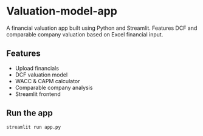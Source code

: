 # Valuation-model-app

A financial valuation app built using Python and Streamlit. Features DCF and comparable company valuation based on Excel financial input.

## Features
- Upload financials
- DCF valuation model
- WACC & CAPM calculator
- Comparable company analysis
- Streamlit frontend

## Run the app
```bash
streamlit run app.py
